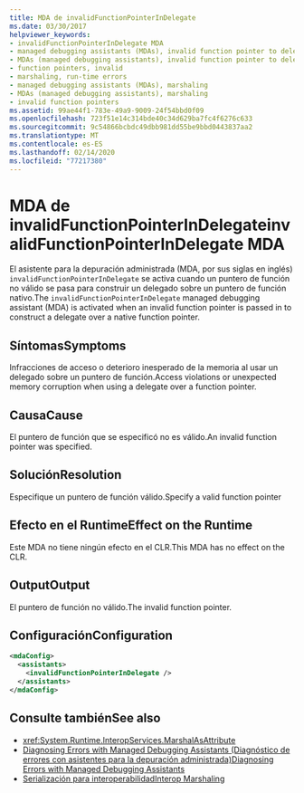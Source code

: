 ```yaml
---
title: MDA de invalidFunctionPointerInDelegate
ms.date: 03/30/2017
helpviewer_keywords:
- invalidFunctionPointerInDelegate MDA
- managed debugging assistants (MDAs), invalid function pointer to delegates
- MDAs (managed debugging assistants), invalid function pointer to delegates
- function pointers, invalid
- marshaling, run-time errors
- managed debugging assistants (MDAs), marshaling
- MDAs (managed debugging assistants), marshaling
- invalid function pointers
ms.assetid: 99ae44f1-783e-49a9-9009-24f54bbd0f09
ms.openlocfilehash: 723f51e14c314bde40c34d629ba7fc4f6276c633
ms.sourcegitcommit: 9c54866bcbdc49dbb981dd55be9bbd0443837aa2
ms.translationtype: MT
ms.contentlocale: es-ES
ms.lasthandoff: 02/14/2020
ms.locfileid: "77217380"
---
```

# <a name="invalidfunctionpointerindelegate-mda"></a><span data-ttu-id="6be63-102">MDA de invalidFunctionPointerInDelegate</span><span class="sxs-lookup"><span data-stu-id="6be63-102">invalidFunctionPointerInDelegate MDA</span></span>
<span data-ttu-id="6be63-103">El asistente para la depuración administrada (MDA, por sus siglas en inglés) `invalidFunctionPointerInDelegate` se activa cuando un puntero de función no válido se pasa para construir un delegado sobre un puntero de función nativo.</span><span class="sxs-lookup"><span data-stu-id="6be63-103">The `invalidFunctionPointerInDelegate` managed debugging assistant (MDA) is activated when an invalid function pointer is passed in to construct a delegate over a native function pointer.</span></span>  
  
## <a name="symptoms"></a><span data-ttu-id="6be63-104">Síntomas</span><span class="sxs-lookup"><span data-stu-id="6be63-104">Symptoms</span></span>  
 <span data-ttu-id="6be63-105">Infracciones de acceso o deterioro inesperado de la memoria al usar un delegado sobre un puntero de función.</span><span class="sxs-lookup"><span data-stu-id="6be63-105">Access violations or unexpected memory corruption when using a delegate over a function pointer.</span></span>  
  
## <a name="cause"></a><span data-ttu-id="6be63-106">Causa</span><span class="sxs-lookup"><span data-stu-id="6be63-106">Cause</span></span>  
 <span data-ttu-id="6be63-107">El puntero de función que se especificó no es válido.</span><span class="sxs-lookup"><span data-stu-id="6be63-107">An invalid function pointer was specified.</span></span>  
  
## <a name="resolution"></a><span data-ttu-id="6be63-108">Solución</span><span class="sxs-lookup"><span data-stu-id="6be63-108">Resolution</span></span>  
 <span data-ttu-id="6be63-109">Especifique un puntero de función válido.</span><span class="sxs-lookup"><span data-stu-id="6be63-109">Specify a valid function pointer</span></span>  
  
## <a name="effect-on-the-runtime"></a><span data-ttu-id="6be63-110">Efecto en el Runtime</span><span class="sxs-lookup"><span data-stu-id="6be63-110">Effect on the Runtime</span></span>  
 <span data-ttu-id="6be63-111">Este MDA no tiene ningún efecto en el CLR.</span><span class="sxs-lookup"><span data-stu-id="6be63-111">This MDA has no effect on the CLR.</span></span>  
  
## <a name="output"></a><span data-ttu-id="6be63-112">Output</span><span class="sxs-lookup"><span data-stu-id="6be63-112">Output</span></span>  
 <span data-ttu-id="6be63-113">El puntero de función no válido.</span><span class="sxs-lookup"><span data-stu-id="6be63-113">The invalid function pointer.</span></span>  
  
## <a name="configuration"></a><span data-ttu-id="6be63-114">Configuración</span><span class="sxs-lookup"><span data-stu-id="6be63-114">Configuration</span></span>  
  
```xml  
<mdaConfig>  
  <assistants>  
    <invalidFunctionPointerInDelegate />  
  </assistants>  
</mdaConfig>  
```  
  
## <a name="see-also"></a><span data-ttu-id="6be63-115">Consulte también</span><span class="sxs-lookup"><span data-stu-id="6be63-115">See also</span></span>

- <xref:System.Runtime.InteropServices.MarshalAsAttribute>
- [<span data-ttu-id="6be63-116">Diagnosing Errors with Managed Debugging Assistants (Diagnóstico de errores con asistentes para la depuración administrada)</span><span class="sxs-lookup"><span data-stu-id="6be63-116">Diagnosing Errors with Managed Debugging Assistants</span></span>](diagnosing-errors-with-managed-debugging-assistants.md)
- [<span data-ttu-id="6be63-117">Serialización para interoperabilidad</span><span class="sxs-lookup"><span data-stu-id="6be63-117">Interop Marshaling</span></span>](../interop/interop-marshaling.md)
